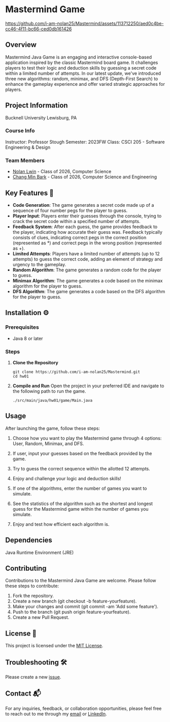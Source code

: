 # Mastermind Game

https://github.com/i-am-nolan25/Mastermind/assets/113712250/aed0c4be-cc46-4f11-bc66-ced0db161426

## Overview
Mastermind Java Game is an engaging and interactive console-based application inspired by the classic Mastermind board game. It challenges players to test their logic and deduction skills by guessing a secret code within a limited number of attempts. In our latest update, we've introduced three new algorithms: random, minimax, and DFS (Depth-First Search) to enhance the gameplay experience and offer varied strategic approaches for players.

## Project Information
Bucknell University
Lewisburg, PA

### Course Info
Instructor: Professor Stough
Semester: 2023FW
Class: CSCI 205 - Software Engineering & Design

### Team Members
- [Nolan Lwin](https://github.com/i-am-nolan25/) - Class of 2026, Computer Science
- [Chang Min Bark](https://github.com/changminbark) - Class of 2026, Computer Science and Engineering

## Key Features 🚀
- **Code Generation**: The game generates a secret code made up of a sequence of four number pegs for the player to guess.
- **Player Input**: Players enter their guesses through the console, trying to crack the secret code within a specified number of attempts.
- **Feedback System**: After each guess, the game provides feedback to the player, indicating how accurate their guess was. Feedback typically consists of clues, indicating correct pegs in the correct position (represented as *) and correct pegs in the wrong position (represented as +).
- **Limited Attempts**: Players have a limited number of attempts (up to 12 attempts) to guess the correct code, adding an element of strategy and urgency to the gameplay.
- **Random Algorithm**: The game generates a random code for the player to guess.
- **Minimax Algorithm**: The game generates a code based on the minimax algorithm for the player to guess.
- **DFS Algorithm**: The game generates a code based on the DFS algorithm for the player to guess.

## Installation ⚙️

### Prerequisites
- Java 8 or later

### Steps
1. **Clone the Repository**
   ```
   git clone https://github.com/i-am-nolan25/Mastermind.git
   cd hw01
   ```

2. **Compile and Run**
Open the project in your preferred IDE and navigate to the following path to run the game.
    ```
    ./src/main/java/hw01/game/Main.java
    ```

## Usage
After launching the game, follow these steps:

1. Choose how you want to play the Mastermind game through 4 options: User, Random, Minimax, and DFS.
2. If user, input your guesses based on the feedback provided by the game.
3. Try to guess the correct sequence within the allotted 12 attempts.
4. Enjoy and challenge your logic and deduction skills!

2. If one of the algorithms, enter the number of games you want to simulate.
3. See the statistics of the algorithm such as the shortest and longest guess for the Mastermind game within the number of games you simulate.
4. Enjoy and test how efficient each algorithm is.

## Dependencies
Java Runtime Environment (JRE)

## Contributing
Contributions to the Mastermind Java Game are welcome. Please follow these steps to contribute:
1. Fork the repository.
2. Create a new branch (git checkout -b feature-yourfeature).
3. Make your changes and commit (git commit -am 'Add some feature').
4. Push to the branch (git push origin feature-yourfeature).
5. Create a new Pull Request.

## License 📄
This project is licensed under the [MIT License](https://github.com/i-am-nolan25/Mastermind/blob/main/LICENSE).

## Troubleshooting 🛠️
Please create a new [issue](https://github.com/i-am-nolan25/Mastermind/issues/new).

## Contact 📬
For any inquiries, feedback, or collaboration opportunities, please feel free to reach out to me through my [email](nl020@bucknell.edu) or [LinkedIn](https://www.linkedin.com/in/naing-oo-lwin-nolan/).
